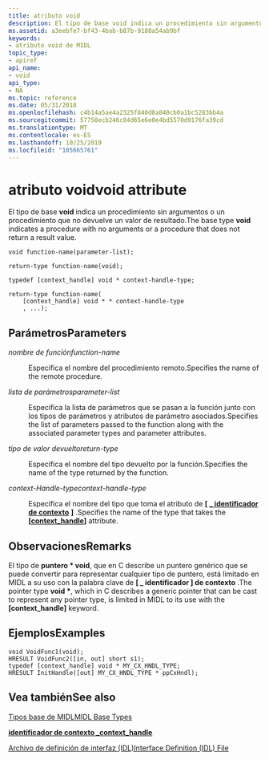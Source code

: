 ```yaml
---
title: atributo void
description: El tipo de base void indica un procedimiento sin argumentos o un procedimiento que no devuelve un valor de resultado.
ms.assetid: a3eebfe7-bf43-4bab-b87b-9188a54ab9bf
keywords:
- atributo void de MIDL
topic_type:
- apiref
api_name:
- void
api_type:
- NA
ms.topic: reference
ms.date: 05/31/2018
ms.openlocfilehash: c4b14a5ae4a2325f840d8a840cb0a1bc5283bb4a
ms.sourcegitcommit: 57758ecb246c84d65e6e0e4bd5570d9176fa39cd
ms.translationtype: MT
ms.contentlocale: es-ES
ms.lasthandoff: 10/25/2019
ms.locfileid: "105665761"
---
```

# <a name="void-attribute"></a><span data-ttu-id="d7900-104">atributo void</span><span class="sxs-lookup"><span data-stu-id="d7900-104">void attribute</span></span>

<span data-ttu-id="d7900-105">El tipo de base **void** indica un procedimiento sin argumentos o un procedimiento que no devuelve un valor de resultado.</span><span class="sxs-lookup"><span data-stu-id="d7900-105">The base type **void** indicates a procedure with no arguments or a procedure that does not return a result value.</span></span>

``` syntax
void function-name(parameter-list);

return-type function-name(void);

typedef [context_handle] void * context-handle-type;

return-type function-name(
    [context_handle] void * * context-handle-type
    , ...);
```

## <a name="parameters"></a><span data-ttu-id="d7900-106">Parámetros</span><span class="sxs-lookup"><span data-stu-id="d7900-106">Parameters</span></span>

<dl> <dt>

<span data-ttu-id="d7900-107">*nombre de función*</span><span class="sxs-lookup"><span data-stu-id="d7900-107">*function-name*</span></span> 
</dt> <dd>

<span data-ttu-id="d7900-108">Especifica el nombre del procedimiento remoto.</span><span class="sxs-lookup"><span data-stu-id="d7900-108">Specifies the name of the remote procedure.</span></span>

</dd> <dt>

<span data-ttu-id="d7900-109">*lista de parámetros*</span><span class="sxs-lookup"><span data-stu-id="d7900-109">*parameter-list*</span></span> 
</dt> <dd>

<span data-ttu-id="d7900-110">Especifica la lista de parámetros que se pasan a la función junto con los tipos de parámetros y atributos de parámetro asociados.</span><span class="sxs-lookup"><span data-stu-id="d7900-110">Specifies the list of parameters passed to the function along with the associated parameter types and parameter attributes.</span></span>

</dd> <dt>

<span data-ttu-id="d7900-111">*tipo de valor devuelto*</span><span class="sxs-lookup"><span data-stu-id="d7900-111">*return-type*</span></span> 
</dt> <dd>

<span data-ttu-id="d7900-112">Especifica el nombre del tipo devuelto por la función.</span><span class="sxs-lookup"><span data-stu-id="d7900-112">Specifies the name of the type returned by the function.</span></span>

</dd> <dt>

<span data-ttu-id="d7900-113">*context-Handle-type*</span><span class="sxs-lookup"><span data-stu-id="d7900-113">*context-handle-type*</span></span> 
</dt> <dd>

<span data-ttu-id="d7900-114">Especifica el nombre del tipo que toma el atributo de **\[** [**\_ identificador de contexto**](context-handle.md) **\]** .</span><span class="sxs-lookup"><span data-stu-id="d7900-114">Specifies the name of the type that takes the **\[**[**context\_handle**](context-handle.md)**\]** attribute.</span></span>

</dd> </dl>

## <a name="remarks"></a><span data-ttu-id="d7900-115">Observaciones</span><span class="sxs-lookup"><span data-stu-id="d7900-115">Remarks</span></span>

<span data-ttu-id="d7900-116">El tipo de **puntero \* void**, que en C describe un puntero genérico que se puede convertir para representar cualquier tipo de puntero, está limitado en MIDL a su uso con la palabra clave de **\[ \_ identificador \] de contexto** .</span><span class="sxs-lookup"><span data-stu-id="d7900-116">The pointer type **void \***, which in C describes a generic pointer that can be cast to represent any pointer type, is limited in MIDL to its use with the **\[context\_handle\]** keyword.</span></span>

## <a name="examples"></a><span data-ttu-id="d7900-117">Ejemplos</span><span class="sxs-lookup"><span data-stu-id="d7900-117">Examples</span></span>

``` syntax
void VoidFunc1(void); 
HRESULT VoidFunc2([in, out] short s1); 
typedef [context_handle] void * MY_CX_HNDL_TYPE; 
HRESULT InitHandle([out] MY_CX_HNDL_TYPE * ppCxHndl);
```

## <a name="see-also"></a><span data-ttu-id="d7900-118">Vea también</span><span class="sxs-lookup"><span data-stu-id="d7900-118">See also</span></span>

<dl> <dt>

[<span data-ttu-id="d7900-119">Tipos base de MIDL</span><span class="sxs-lookup"><span data-stu-id="d7900-119">MIDL Base Types</span></span>](midl-base-types.md)
</dt> <dt>

[<span data-ttu-id="d7900-120">**identificador de contexto \_**</span><span class="sxs-lookup"><span data-stu-id="d7900-120">**context\_handle**</span></span>](context-handle.md)
</dt> <dt>

[<span data-ttu-id="d7900-121">Archivo de definición de interfaz (IDL)</span><span class="sxs-lookup"><span data-stu-id="d7900-121">Interface Definition (IDL) File</span></span>](interface-definition-idl-file.md)
</dt> </dl>

 

 




